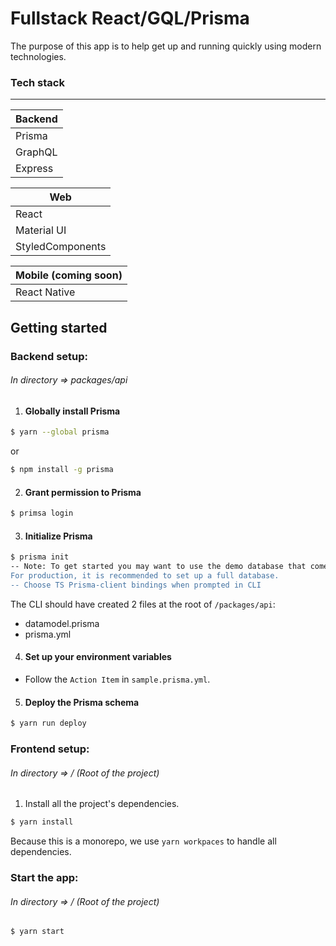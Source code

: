 # Fullstack React/GQL/Prisma
The purpose of this app is to help get up and running quickly using modern technologies.

### Tech stack

---

| Backend        |
| ------------- |
| Prisma      |
| GraphQL |
| Express |

| Web        |
| ------------- |
| React      |
| Material UI |
| StyledComponents |

| Mobile (coming soon)        |
| ------------- |
| React Native      |

## Getting started

### Backend setup:
###### In directory => packages/api
1. #### Globally install Prisma
```bash
$ yarn --global prisma
```
or
```bash
$ npm install -g prisma
```

2. #### Grant permission to Prisma
```bash
$ primsa login
``` 
3. #### Initialize Prisma
```bash
$ prisma init
-- Note: To get started you may want to use the demo database that comes with Prisma. It's a great way to get up and running.
For production, it is recommended to set up a full database.
-- Choose TS Prisma-client bindings when prompted in CLI
```

The CLI should have created 2 files at the root of `/packages/api`:
- datamodel.prisma
- prisma.yml

4. #### Set up your environment variables
- Follow the `Action Item` in `sample.prisma.yml`.

5. #### Deploy the Prisma schema
```bash
$ yarn run deploy
```

### Frontend setup:
###### In directory => / (Root of the project)
1. Install all the project's dependencies.
```bash
$ yarn install
```
Because this is a monorepo, we use `yarn workpaces` to handle all dependencies.

### Start the app:
###### In directory => / (Root of the project)
```bash
$ yarn start
```
